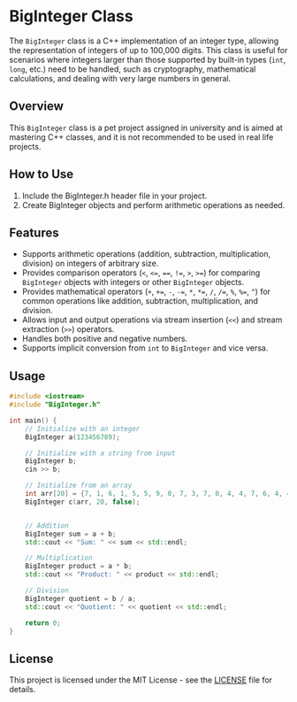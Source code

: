 # BigInteger Class

The `BigInteger` class is a C++ implementation of an integer type, allowing the representation of integers of up to
100,000 digits. This class is useful for scenarios where integers larger than those supported by built-in
types (`int`, `long`, etc.) need to be handled, such as cryptography, mathematical calculations, and dealing with very
large numbers in general.


## Overview

This `BigInteger` class is a pet project assigned in university and is aimed at mastering C++ classes, and it is not 
recommended to be used in real life projects.


## How to Use

1. Include the BigInteger.h header file in your project.
2. Create BigInteger objects and perform arithmetic operations as needed.


## Features

- Supports arithmetic operations (addition, subtraction, multiplication, division) on integers of arbitrary size.
- Provides comparison operators (`<`, `<=`, `==`, `!=`, `>`, `>=`) for comparing `BigInteger` objects with integers or
  other `BigInteger` objects.
- Provides mathematical operators (`+`, `+=`, `-`, `-=`, `*`, `*=`, `/`, `/=`, `%`, `%=`, `^`) for common operations like
  addition, subtraction, multiplication, and division.
- Allows input and output operations via stream insertion (`<<`) and stream extraction (`>>`) operators.
- Handles both positive and negative numbers.
- Supports implicit conversion from `int` to `BigInteger` and vice versa.


## Usage

```cpp
#include <iostream>
#include "BigInteger.h"

int main() {
    // Initialize with an integer
    BigInteger a(123456789);

    // Initialize with a string from input
    BigInteger b;
    cin >> b;

    // Initialize from an array
    int arr[20] = {7, 1, 6, 1, 5, 5, 9, 0, 7, 3, 7, 0, 4, 4, 7, 6, 4, 4, 8, 1};
    BigInteger c(arr, 20, false);


    // Addition
    BigInteger sum = a + b;
    std::cout << "Sum: " << sum << std::endl;

    // Multiplication
    BigInteger product = a * b;
    std::cout << "Product: " << product << std::endl;

    // Division
    BigInteger quotient = b / a;
    std::cout << "Quotient: " << quotient << std::endl;

    return 0;
}
```


## License

This project is licensed under the MIT License - see the [LICENSE](LICENSE) file for details.
